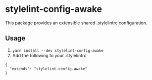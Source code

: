 # stylelint-config-awake

This package provides an extensible shared .stylelintrc configuration.

## Usage

1. `yarn install --dev stylelint-config-awake`
2. Add the following to your .stylelintrc
```
{
  "extends": "stylelint-config-awake"
}
```
